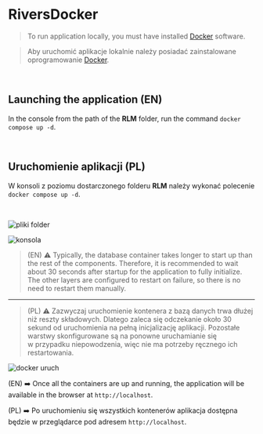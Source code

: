 # RiversDocker

> To run application locally, you must have installed [Docker](https://www.docker.com/) software.

> Aby uruchomić aplikacje lokalnie należy posiadać zainstalowane oprogramowanie [Docker](https://www.docker.com/).

<br>

## Launching the application (EN)
In the console from the path of the **RLM** folder, run the command `docker compose up -d`.

<br>

## Uruchomienie aplikacji (PL)
W konsoli z poziomu dostarczonego folderu **RLM** należy wykonać polecenie
`docker compose up -d`.

<br>

![pliki folder](https://github.com/MarcinGS/RiversDocker/assets/48533024/3331b614-533b-4599-95a8-d9899d053c52)

![konsola](https://github.com/MarcinGS/RiversDocker/assets/48533024/678a18ed-494a-4f38-b146-f8394bdea90b)

>(EN) ⚠️ Typically, the database container takes longer to start up than the rest of the components.
Therefore, it is recommended to wait about 30 seconds after startup for the application to fully initialize.
The other layers are configured to restart on failure, so there is no need to restart them manually.

---

>(PL) ⚠️ Zazwyczaj uruchomienie kontenera z bazą danych trwa dłużej niż reszty składowych.
Dlatego zaleca się odczekanie około 30 sekund od uruchomienia na pełną inicjalizację aplikacji.
Pozostałe warstwy skonfigurowane są na ponowne uruchamianie się w przypadku niepowodzenia, więc nie ma potrzeby ręcznego ich restartowania.

![docker uruch](https://github.com/MarcinGS/RiversDocker/assets/48533024/6141c80b-6953-4488-aa84-57ad86e89b56)

(EN) ➡️ Once all the containers are up and running, the application will be available in the browser at `http://localhost`.

(PL) ➡️ Po uruchomieniu się wszystkich kontenerów aplikacja dostępna będzie w przeglądarce pod adresem `http://localhost`.
